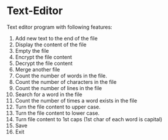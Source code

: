 # Text-Editor
Text editor program with following features:

1. Add new text to the end of the file 
2. Display the content of the file
3. Empty the file
4. Encrypt the file content 
5. Decrypt the file content
6. Merge another file
7. Count the number of words in the file.
8. Count the number of characters in the file
9. Count the number of lines in the file
10. Search for a word in the file
11. Count the number of times a word exists in the file
12. Turn the file content to upper case.
13. Turn the file content to lower case.
14. Turn file content to 1st caps (1st char of each word is capital) 
15. Save
16. Exit
